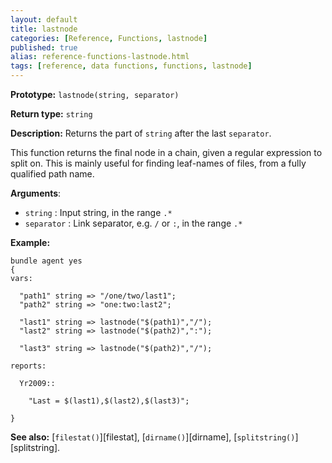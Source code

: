 ```yaml
---
layout: default
title: lastnode
categories: [Reference, Functions, lastnode]
published: true
alias: reference-functions-lastnode.html
tags: [reference, data functions, functions, lastnode]
---
```


**Prototype:** `lastnode(string, separator)`

**Return type:** `string`

**Description:** Returns the part of `string` after the last `separator`.

This function returns the final node in a chain, given a regular
expression to split on. This is mainly useful for finding leaf-names of
files, from a fully qualified path name.

**Arguments**:

* `string` : Input string, in the range `.*`
* `separator` : Link separator, e.g. `/` or `:`, in the range `.*`

**Example:**

```cf3
bundle agent yes
{
vars:

  "path1" string => "/one/two/last1";
  "path2" string => "one:two:last2";

  "last1" string => lastnode("$(path1)","/");
  "last2" string => lastnode("$(path2)",":");

  "last3" string => lastnode("$(path2)","/");

reports:

  Yr2009::

    "Last = $(last1),$(last2),$(last3)";

}
```

**See also:** [`filestat()`][filestat], [`dirname()`][dirname],
[`splitstring()`][splitstring].
